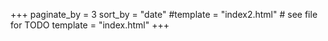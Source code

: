 +++
paginate_by = 3
sort_by = "date"
#template = "index2.html" # see file for TODO
template = "index.html"
+++
